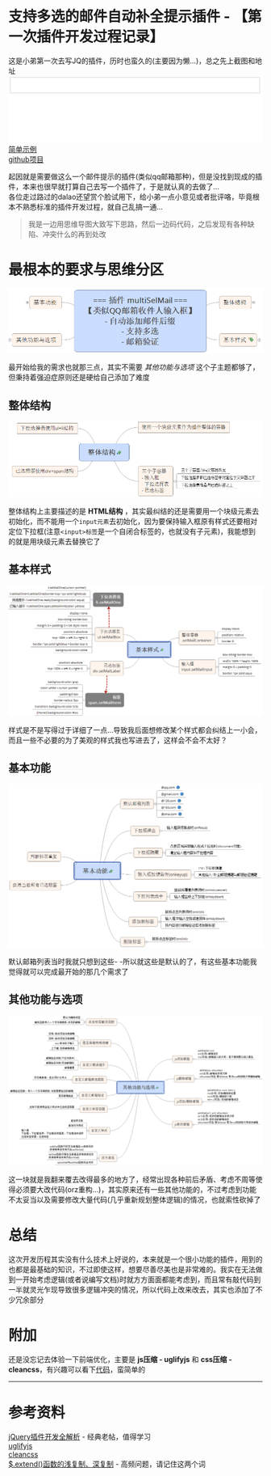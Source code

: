 支持多选的邮件自动补全提示插件 - 【第一次插件开发过程记录】
========

这是小弟第一次去写JQ的插件，历时也蛮久的(主要因为懒...)，总之先上截图和地址  
![图片展示](./demo/multiSelMail/img/multiSelMail.gif)  
[简单示例](https://cmd-cmd.github.io/MultiSelMail/)  
[github项目](https://github.com/Cmd-Cmd/MultiSelMail)  

起因就是需要做这么一个邮件提示的插件(类似qq邮箱那种)，但是没找到现成的插件，本来也很早就打算自己去写一个插件了，于是就认真的去做了...  
各位走过路过的dalao还望赏个脸试用下，给小弟一点小意见或者批评咯，毕竟根本不熟悉标准的插件开发过程，就自己乱搞一通...  

> 我是一边用思维导图大致写下思路，然后一边码代码，之后发现有各种缺陷、冲突什么的再到处改  

# 最根本的要求与思维分区
![最根本的要求与思维分区](./demo/multiSelMail/img/img1.png)  

最开始给我的需求也就那三点，其实不需要 *其他功能与选项* 这个子主题都够了，但秉持着强迫症原则还是硬给自己添加了难度  

## 整体结构
![整体结构](./demo/multiSelMail/img/img2.png)  

整体结构上主要描述的是 **HTML结构** ，其实最纠结的还是需要用一个块级元素去初始化，而不能用一个`input元素`去初始化，因为要保持输入框原有样式还要相对定位下拉框(注意`<input>标签`是一个自闭合标签的，也就没有子元素)，我能想到的就是用块级元素去替换它了  

## 基本样式
![基本样式](./demo/multiSelMail/img/img3.png)  

样式是不是写得过于详细了一点...导致我后面想修改某个样式都会纠结上一小会，而且一些不必要的为了美观的样式我也写进去了，这样会不会不太好？  

## 基本功能
![基本功能](./demo/multiSelMail/img/img4.png)  

默认邮箱列表当时我就只想到这些- -所以就这些是默认的了，有这些基本功能我觉得就可以完成最开始的那几个需求了  

## 其他功能与选项
![其他功能与选项](./demo/multiSelMail/img/img5.png)  

这一块就是我翻来覆去改得最多的地方了，经常出现各种前后矛盾、考虑不周等使得必须要大改代码(orz重构...)，其实原来还有一些其他功能的，不过考虑到功能不太妥当以及需要修改大量代码(几乎重新规划整体逻辑)的情况，也就索性砍掉了  

# 总结
这次开发历程其实没有什么技术上好说的，本来就是一个很小功能的插件，用到的也都是最基础的知识，不过即使这样，想要尽善尽美也是非常难的。我实在无法做到一开始考虑逻辑(或者说编写文档)时就方方面面都能考虑到，而且常有敲代码到一半就灵光乍现导致很多逻辑冲突的情况，所以代码上改来改去，其实也添加了不少冗余部分  

# 附加
还是没忘记去体验一下前端优化，主要是 **js压缩 - uglifyjs** 和 **css压缩 - cleancss**，有兴趣可以看下[代码](https://github.com/Cmd-Cmd/MultiSelMail/blob/master/index.js)，蛮简单的    

--------

# 参考资料
[jQuery插件开发全解析](http://www.iteye.com/topic/545971) - 经典老帖，值得学习  
[uglifyjs]()  
[cleancss]()  
[$.extend()函数的浅复制、深复制](http://bijian1013.iteye.com/blog/2255037) - 高频问题，请记住这两个词  
